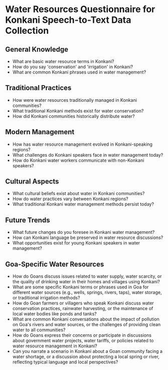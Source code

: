 # Water Resources Questionnaire for Konkani Speech-to-Text Data Collection

## General Knowledge
- What are basic water resource terms in Konkani?
- How do you say 'conservation' and 'irrigation' in Konkani?
- What are common Konkani phrases used in water management?

## Traditional Practices
- How were water resources traditionally managed in Konkani communities?
- What traditional Konkani methods exist for water conservation?
- How did Konkani communities historically distribute water?

## Modern Management
- How has water resource management evolved in Konkani-speaking regions?
- What challenges do Konkani speakers face in water management today?
- How do Konkani water workers communicate with non-Konkani speakers?

## Cultural Aspects
- What cultural beliefs exist about water in Konkani communities?
- How do water practices vary between Konkani regions?
- What traditional Konkani water management methods persist today?

## Future Trends
- What future changes do you foresee in Konkani water management?
- How can Konkani language be preserved in water resource discussions?
- What opportunities exist for young Konkani speakers in water management?

## Goa-Specific Water Resources
- How do Goans discuss issues related to water supply, water scarcity, or the quality of drinking water in their homes and villages using Konkani?
- What are some specific Konkani terms or phrases used in Goa for different water sources (e.g., wells, springs, rivers, taps), water storage, or traditional irrigation methods?
- How do Goan farmers or villagers who speak Konkani discuss water conservation practices, rainwater harvesting, or the maintenance of local water bodies like ponds and tanks?
- What are common Konkani conversations about the impact of pollution on Goa's rivers and water sources, or the challenges of providing clean water to all communities?
- How do Goans express their concerns or participate in discussions about government water projects, water tariffs, or policies related to water resource management in Konkani?
- Can you narrate a scenario in Konkani about a Goan community facing a water shortage, or a discussion about protecting a local spring or river, reflecting typical language and local perspectives?
